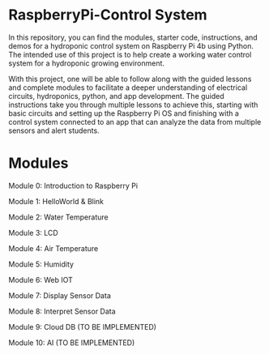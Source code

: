 # RaspberryPi-Control System
In this repository, you can find the modules, starter code, instructions, and demos for a hydroponic control system on Raspberry Pi 4b using Python. The intended use of this project is to help create a working water control system for a hydroponic growing environment. 

With this project, one will be able to follow along with the guided lessons and complete modules to facilitate a deeper understanding of electrical circuits, hydroponics, python, and app development. The guided instructions take you through multiple lessons to achieve this, starting with basic circuits and setting up the Raspberry Pi OS and finishing with a control system connected to an app that can analyze the data from multiple sensors and alert students.


# Modules
Module 0: Introduction to Raspberry Pi

Module 1: HelloWorld & Blink

Module 2: Water Temperature

Module 3: LCD

Module 4: Air Temperature

Module 5: Humidity

Module 6: Web IOT

Module 7: Display Sensor Data

Module 8: Interpret Sensor Data

Module 9: Cloud DB (TO BE IMPLEMENTED)

Module 10: AI (TO BE IMPLEMENTED)


